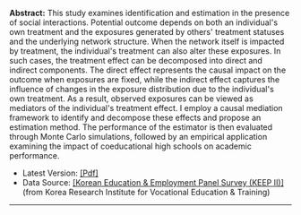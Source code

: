 **Abstract:** This study examines identification and estimation in the presence of social interactions. Potential outcome depends on both an individual's own treatment and the exposures generated by others' treatment statuses and the underlying network structure. When the network itself is impacted by treatment, the individual's treatment can also alter these exposures. In such cases, the treatment effect can be decomposed into direct and indirect components. The direct effect represents the causal impact on the outcome when exposures are fixed, while  the indirect effect captures the influence of changes in the exposure distribution due to the individual's own treatment. As a result, observed exposures can be viewed as mediators of the individual's treatment effect. I employ a causal mediation framework to identify and decompose these effects and propose an estimation method. The performance of the estimator is then evaluated through Monte Carlo simulations, followed by an empirical application examining the impact of coeducational high schools on academic performance.

* Latest Version: [[Pdf]](/assets/docs/Medi.pdf)
* Data Source: [[Korean Education & Employment Panel Survey (KEEP II)]](https://www.krivet.re.kr/eng/eu/eg/euCAADs.jsp) (from Korea Research Institute for Vocational Education & Training)

---
